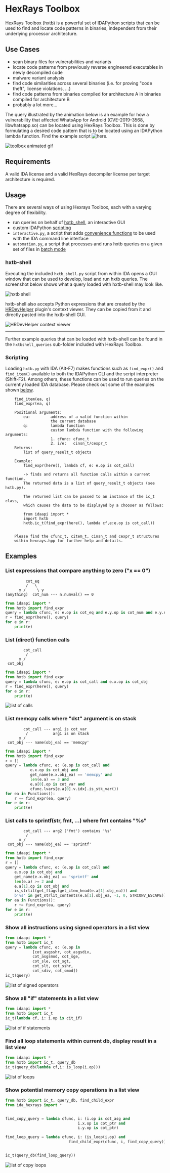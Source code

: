 # HexRays Toolbox

HexRays Toolbox (hxtb) is a powerful set of IDAPython scripts that can be used to find and locate code patterns in binaries, independent from their underlying processor architecture.

## Use Cases

- scan binary files for vulnerabilities and variants
- locate code patterns from previously reverse engineered executables in newly decompiled code
- malware variant analysis
- find code similarities across several binaries (i.e. for proving "code theft", license violations, ...)
- find code patterns from binaries compiled for architecture A in binaries compiled for architecture B
- probably a lot more...

The query illustrated by the animation below is an example for how a vulnerability that affected WhatsApp for Android (CVE-2019-3568, libwhatsapp.so) can be located using HexRays Toolbox. This is done by formulating a desired code pattern that is to be located using an IDAPython lambda function. Find the example script ![here](./examples/).

![toolbox animated gif](./rsrc/toolbox.gif?raw=true)

## Requirements

A valid IDA license and a valid HexRays decompiler license per target architecture is required. 

## Usage

There are several ways of using Hexrays Toolbox, each with a varying degree of flexibility.

- run queries on behalf of [hxtb_shell](#hxtb-shell), an interactive GUI
- custom IDAPython [scripting](#Scripting)
- ```interactive.py```, a script that adds [convenience functions](./interactive/interactive.py) to be used with the IDA command line interface
- ```automation.py```, a script that processes and runs hxtb queries on a given set of files in [batch mode](./automation/batch.py)

### hxtb-shell
Executing the included ```hxtb_shell.py``` script from within IDA opens a GUI window that can be used to develop, load and run hxtb queries. The screenshot below shows what a query loaded with hxtb-shell may look like.

![hxtb shell](./rsrc/hxtbshell.png?raw=true)

hxtb-shell also accepts Python expressions that are created by the [HRDevHelper](https://github.com/patois/HRDevHelper) plugin's context viewer. They can be copied from it and directly pasted into the hxtb-shell GUI.

![HRDevHelper context viewer](https://github.com/patois/HRDevHelper/blob/master/rsrc/hrdevctx.png?raw=true)

___

Further example queries that can be loaded with hxtb-shell can be found in the ```hxtbshell_queries``` sub-folder included with HexRays Toolbox.

### Scripting

Loading ```hxtb.py``` with IDA (Alt-F7) makes functions such as ```find_expr()``` and ```find_item()``` available to both the IDAPython CLI and the script interpreter (Shift-F2). Among others, these functions can be used to run queries on the currently loaded IDA database. Please check out some of the examples shown [below](#Examples).

```
    find_item(ea, q)
    find_expr(ea, q)

    Positional arguments:
        ea:         address of a valid function within
                    the current database
        q:          lambda function
                    custom lambda function with the following arguments:
                    1. cfunc: cfunc_t
                    2. i/e:   cinsn_t/cexpr_t
    Returns:
        list of query_result_t objects

    Example:
        find_expr(here(), lambda cf, e: e.op is cot_call)
    
        -> finds and returns all function calls within a current function.
        The returned data is a list of query_result_t objects (see hxtb.py).

        The returned list can be passed to an instance of the ic_t class,
        which causes the data to be displayed by a chooser as follows:

        from idaapi import *
        import hxtb
        hxtb.ic_t(find_expr(here(), lambda cf,e:e.op is cot_call))


    Please find the cfunc_t, citem_t, cinsn_t and cexpr_t structures
    within hexrays.hpp for further help and details.
```

## Examples

### List expressions that compare anything to zero ("x == 0")
```
         cot_eq
         /   \
      x /     \ y
(anything)  cot_num --- n.numval() == 0
```
``` python
from idaapi import *
from hxtb import find_expr
query = lambda cfunc, e: e.op is cot_eq and e.y.op is cot_num and e.y.numval() == 0
r = find_expr(here(), query)
for e in r:
    print(e)
```
### List (direct) function calls
```
        cot_call
         / 
      x /
 cot_obj
```
``` python
from idaapi import *
from hxtb import find_expr
query = lambda cfunc, e: e.op is cot_call and e.x.op is cot_obj
r = find_expr(here(), query)
for e in r:
    print(e)
```
![list of calls ](./rsrc/calls.png?raw=true)
### List memcpy calls where "dst" argument is on stack
```
        cot_call --- arg1 is cot_var
         /           arg1 is on stack
      x /
 cot_obj --- name(obj_ea) == 'memcpy'
```
``` python
from idaapi import *
from hxtb import find_expr
r = []
query = lambda cfunc, e: (e.op is cot_call and
           e.x.op is cot_obj and
           get_name(e.x.obj_ea) == 'memcpy' and
           len(e.a) == 3 and
           e.a[0].op is cot_var and
           cfunc.lvars[e.a[0].v.idx].is_stk_var())
for ea in Functions():
    r += find_expr(ea, query)
for e in r:
    print(e)
```
### List calls to sprintf(str, fmt, ...) where fmt contains "%s"
```
        cot_call --- arg2 ('fmt') contains '%s'
         /
      x /
 cot_obj --- name(obj_ea) == 'sprintf'
```
``` python
from idaapi import *
from hxtb import find_expr
r = []
query = lambda cfunc, e: (e.op is cot_call and
    e.x.op is cot_obj and
    get_name(e.x.obj_ea) == 'sprintf' and
    len(e.a) >= 2 and
    e.a[1].op is cot_obj and
    is_strlit(get_flags(get_item_head(e.a[1].obj_ea))) and
    b'%s' in get_strlit_contents(e.a[1].obj_ea, -1, 0, STRCONV_ESCAPE))
for ea in Functions():
    r += find_expr(ea, query)
for e in r:
    print(e)
```
### Show all instructions using signed operators in a list view
``` python
from idaapi import *
from hxtb import ic_t
query = lambda cfunc, e: (e.op in
            [cot_asgsshr, cot_asgsdiv,
            cot_asgsmod, cot_sge,
            cot_sle, cot_sgt,
            cot_slt, cot_sshr,
            cot_sdiv, cot_smod])
ic_t(query)
```
![list of signed operators](./rsrc/signed_ops.png?raw=true)
### Show all "if" statements in a list view
``` python
from idaapi import *
from hxtb import ic_t
ic_t(lambda cf, i: i.op is cit_if)
```
![list of if statements](./rsrc/if_stmt.png?raw=true)
### Find all loop statements within current db, display result in a list view
``` python
from idaapi import *
from hxtb import ic_t, query_db
ic_t(query_db(lambda cf,i: is_loop(i.op)))
```
![list of loops](./rsrc/loops.png?raw=true)
### Show potential memory copy operations in a list view
``` python
from hxtb import ic_t, query_db, find_child_expr
from ida_hexrays import *


find_copy_query = lambda cfunc, i: (i.op is cot_asg and
                                i.x.op is cot_ptr and
                                i.y.op is cot_ptr)

find_loop_query = lambda cfunc, i: (is_loop(i.op) and
                            find_child_expr(cfunc, i, find_copy_query))


ic_t(query_db(find_loop_query))
```
![list of copy loops](./rsrc/copy_loop.png?raw=true)
